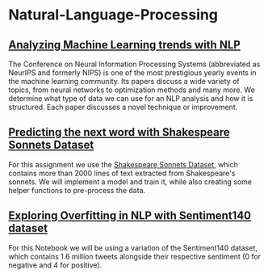 # Natural-Language-Processing

## [Analyzing Machine Learning trends with NLP](https://github.com/MarcoStallmann/Natural-Language-Processing/blob/main/Analyzing%20Machine%20Learning%20trends%20with%20NLP/Analyzing%20Machine%20Learning%20trends%20with%20NLP.ipynb)

The Conference on Neural Information Processing Systems (abbreviated as NeurIPS and formerly NIPS) is one of the most prestigious yearly events in the machine learning community. Its papers discuss a wide variety of topics, from neural networks to optimization methods and many more. We determine what type of data we can use for an NLP analysis and how it is structured. Each paper discusses a novel technique or improvement. 

 
## [Predicting the next word with Shakespeare Sonnets Dataset](https://github.com/MarcoStallmann/Natural-Language-Processing/tree/main/%5B4%5D%20Predicting%20the%20next%20word%20with%20Shakespeare%20Sonnets%20Dataset) 

For this assignment we use the [Shakespeare Sonnets Dataset](https://www.opensourceshakespeare.org/views/sonnets/sonnet_view.php?range=viewrange&sonnetrange1=1&sonnetrange2=154), which contains more than 2000 lines of text extracted from Shakespeare's sonnets. We will implement a model and train it, while also creating some helper functions to pre-process the data.


## [Exploring Overfitting in NLP with Sentiment140 dataset](http://help.sentiment140.com/home)

For this Notebook we will be using a variation of the Sentiment140 dataset, which contains 1.6 million tweets alongside their respective sentiment (0 for negative and 4 for positive).
